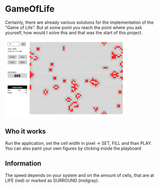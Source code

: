 # GameOfLife
Certainly, there are already various solutions for the implementation of the "Game of Life". But at some point you reach the point where you ask yourself, how would I solve this and that was the start of this project.

<kbd>
  <img src="./docs/GameOfLife_04.png" alt="drawing" width="400"/>
</kbd>

## Who it works
Run the application, set the cell width in pixel -> SET, FILL and than PLAY.
You can also paint your own figures by clicking inside the playboard

## Information
The speed depends on your system and on the amount of cells, that are at LIFE (red) or marked as SURROUND (midgray).
